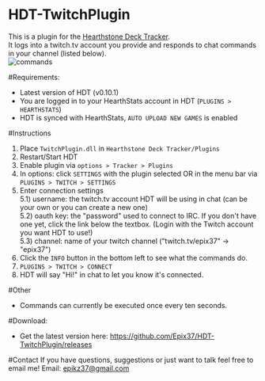 # HDT-TwitchPlugin
This is a plugin for the [Hearthstone Deck Tracker](https://github.com/Epix37/Hearthstone-Deck-Tracker).  
It logs into a twitch.tv account you provide and responds to chat commands in your channel (listed below).   
![commands](http://i.imgur.com/8Jaslz8.png)

#Requirements:
- Latest version of HDT (v0.10.1)
- You are logged in to your HearthStats account in HDT (`PLUGINS > HEARTHSTATS`)
- HDT is synced with HearthStats, `AUTO UPLOAD NEW GAMES` is enabled

#Instructions
1) Place `TwitchPlugin.dll` in `Hearthstone Deck Tracker/Plugins`  
2) Restart/Start HDT  
3) Enable plugin via `options > Tracker > Plugins`  
4) In options: click `SETTINGS` with the plugin selected OR in the menu bar via `PLUGINS > TWITCH > SETTINGS`  
5) Enter connection settings  
5.1) username: the twitch.tv account HDT will be using in chat (can be your own or you can create a new one)  
5.2) oauth key: the "password" used to connect to IRC. If you don't have one yet, click the link below the textbox. (Login with the Twitch account you want HDT to use!)   
5.3) channel: name of your twitch channel ("twitch.tv/epix37" -> "epix37")  
6) Click the `INFO` button in the bottom left to see what the commands do.   
7) `PLUGINS > TWITCH > CONNECT`  
8) HDT will say "Hi!" in chat to let you know it's connected.  

#Other
- Commands can currently be executed once every ten seconds.

#Download:
- Get the latest version here: https://github.com/Epix37/HDT-TwitchPlugin/releases

#Contact
If you have questions, suggestions or just want to talk feel free to email me!
Email: epikz37@gmail.com
